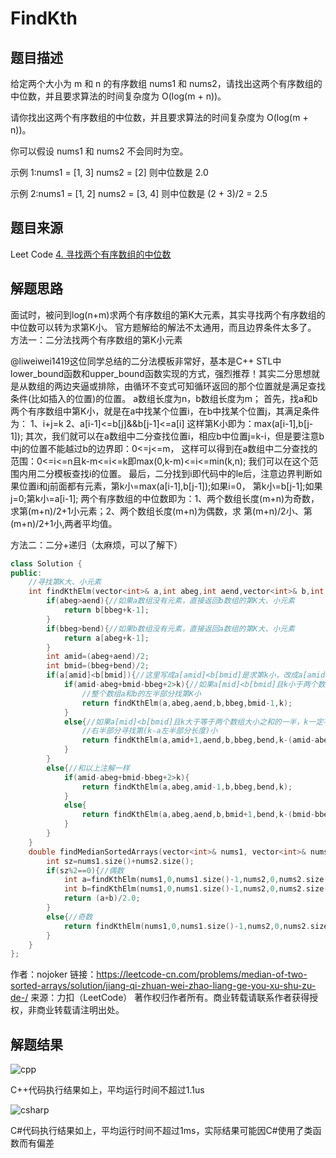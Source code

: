 # FindKth

## 题目描述

给定两个大小为 m 和 n 的有序数组 nums1 和 nums2，请找出这两个有序数组的中位数，并且要求算法的时间复杂度为 O(log(m + n))。

请你找出这两个有序数组的中位数，并且要求算法的时间复杂度为 O(log(m + n))。

你可以假设 nums1 和 nums2 不会同时为空。

示例 1:nums1 = [1, 3]   nums2 = [2] 则中位数是 2.0

示例 2:nums1 = [1, 2]   nums2 = [3, 4]  则中位数是 (2 + 3)/2 = 2.5

## 题目来源

Leet Code   [4. 寻找两个有序数组的中位数](https://leetcode-cn.com/problems/median-of-two-sorted-arrays/)

## 解题思路

面试时，被问到log(n+m)求两个有序数组的第K大元素，其实寻找两个有序数组的中位数可以转为求第K小。
官方题解给的解法不太通用，而且边界条件太多了。
方法一：二分法找两个有序数组的第K小元素

@liweiwei1419这位同学总结的二分法模板非常好，基本是C++ STL中lower_bound函数和upper_bound函数实现的方式，强烈推荐！其实二分思想就是从数组的两边夹逼或排除，由循环不变式可知循环返回的那个位置就是满足查找条件(比如插入的位置)的位置。
a数组长度为n，b数组长度为m；
首先，找a和b两个有序数组中第K小，就是在a中找某个位置i，在b中找某个位置j，其满足条件为：
1、i+j=k
2、a[i-1]<=b[j]&&b[j-1]<=a[i]
这样第K小即为：max(a[i-1],b[j-1]);
其次，我们就可以在a数组中二分查找位置i，相应b中位置j=k-i，但是要注意b中j的位置不能越过b的边界即：0<=j<=m，
这样可以得到在a数组中二分查找的范围：0<=i<=n且k-m<=i<=k即max(0,k-m)<=i<=min(k,n);
我们可以在这个范围内用二分模板查找i的位置。
最后，二分找到i即代码中的le后，注意边界判断如果位置i和j前面都有元素，第k小=max(a[i-1],b[j-1]);如果i=0，
第k小=b[j-1];如果j=0;第k小=a[i-1];
两个有序数组的中位数即为：1、两个数组长度(m+n)为奇数，求第(m+n)/2+1小元素；2、两个数组长度(m+n)为偶数，求
第(m+n)/2小、第(m+n)/2+1小,两者平均值。

方法二：二分+递归（太麻烦，可以了解下）

```c++
class Solution {
public:
    //寻找第K大、小元素
    int findKthElm(vector<int>& a,int abeg,int aend,vector<int>& b,int bbeg,int bend,int k){
        if(abeg>aend){//如果a数组没有元素，直接返回b数组的第K大、小元素
            return b[bbeg+k-1];
        }
        if(bbeg>bend){//如果b数组没有元素，直接返回a数组的第K大、小元素
            return a[abeg+k-1];
        }
        int amid=(abeg+aend)/2;
        int bmid=(bbeg+bend)/2;
        if(a[amid]<b[bmid]){//这里写成a[amid]<b[bmid]是求第k小，改成a[amid]>b[bmid]就是求第K大,本题是求第k小
            if(amid-abeg+bmid-bbeg+2>k){//如果a[mid]<b[bmid]且k小于两个数组大小之和的一半，k一定不在b的右半部分，所以递归在
                //整个数组a和b的左半部分找第K小
                return findKthElm(a,abeg,aend,b,bbeg,bmid-1,k);
            }
            else{//如果a[mid]<b[bmid]且k大于等于两个数组大小之和的一半，k一定不在a的左半部分，所以递归在整个b数组和a数组的
                //右半部分寻找第(k-a左半部分长度)小
                return findKthElm(a,amid+1,aend,b,bbeg,bend,k-(amid-abeg+1));
            }
        }
        else{//和以上注解一样
            if(amid-abeg+bmid-bbeg+2>k){
                return findKthElm(a,abeg,amid-1,b,bbeg,bend,k);
            }
            else{
                return findKthElm(a,abeg,aend,b,bmid+1,bend,k-(bmid-bbeg+1));
            }
        } 
    }
    double findMedianSortedArrays(vector<int>& nums1, vector<int>& nums2) {
        int sz=nums1.size()+nums2.size();
        if(sz%2==0){//偶数
            int a=findKthElm(nums1,0,nums1.size()-1,nums2,0,nums2.size()-1,sz>>1);
            int b=findKthElm(nums1,0,nums1.size()-1,nums2,0,nums2.size()-1,(sz>>1)+1);
            return (a+b)/2.0;
        }
        else{//奇数
            return findKthElm(nums1,0,nums1.size()-1,nums2,0,nums2.size()-1,(sz>>1)+1);
        }
    }
};
```

作者：nojoker
链接：https://leetcode-cn.com/problems/median-of-two-sorted-arrays/solution/jiang-qi-zhuan-wei-zhao-liang-ge-you-xu-shu-zu-de-/
来源：力扣（LeetCode）
著作权归作者所有。商业转载请联系作者获得授权，非商业转载请注明出处。

## 解题结果

![cpp](C:\Users\user\Desktop\LeetCodeExercise\FindKth\Image\cpp.png)

C++代码执行结果如上，平均运行时间不超过1.1us

![csharp](C:\Users\user\Desktop\LeetCodeExercise\FindKth\Image\csharp.png)

C#代码执行结果如上，平均运行时间不超过1ms，实际结果可能因C#使用了类函数而有偏差
